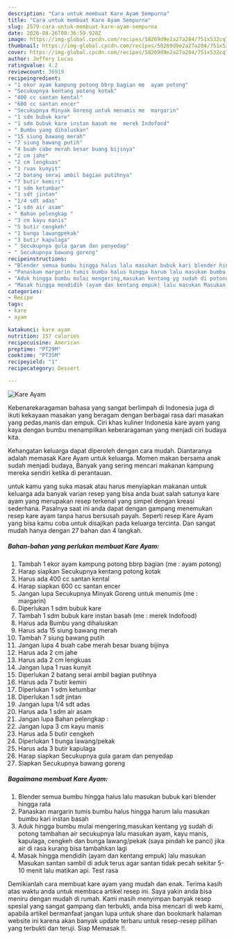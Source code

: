 ```yaml
---
description: "Cara untuk membuat Kare Ayam Sempurna"
title: "Cara untuk membuat Kare Ayam Sempurna"
slug: 2579-cara-untuk-membuat-kare-ayam-sempurna
date: 2020-08-26T00:36:59.928Z
image: https://img-global.cpcdn.com/recipes/58269d9e2a27a284/751x532cq70/kare-ayam-foto-resep-utama.jpg
thumbnail: https://img-global.cpcdn.com/recipes/58269d9e2a27a284/751x532cq70/kare-ayam-foto-resep-utama.jpg
cover: https://img-global.cpcdn.com/recipes/58269d9e2a27a284/751x532cq70/kare-ayam-foto-resep-utama.jpg
author: Jeffery Lucas
ratingvalue: 4.2
reviewcount: 36919
recipeingredient:
- "1 ekor ayam kampung potong bbrp bagian me  ayam potong"
- "Secukupnya kentang potong kotak"
- "400 cc santan kental"
- "600 cc santan encer"
- "Secukupnya Minyak Goreng untuk menumis me  margarin"
- "1 sdm bubuk kare"
- "1 sdm bubuk kare instan basah me  merek Indofood"
- " Bumbu yang dihaluskan"
- "15 siung bawang merah"
- "7 siung bawang putih"
- "4 buah cabe merah besar buang bijinya"
- "2 cm jahe"
- "2 cm lengkuas"
- "1 ruas kunyit"
- "2 batang serai ambil bagian putihnya"
- "7 butir kemiri"
- "1 sdm ketumbar"
- "1 sdt jintan"
- "1/4 sdt adas"
- "1 sdm air asam"
- " Bahan pelengkap "
- "3 cm kayu manis"
- "5 butir cengkeh"
- "1 bunga lawangpekak"
- "3 butir kapulaga"
- " Secukupnya gula garam dan penyedap"
- " Secukupnya bawang goreng"
recipeinstructions:
- "Blender semua bumbu hingga halus lalu masukan bubuk kari blender hingga rata"
- "Panaskan margarin tumis bumbu halus hingga harum lalu masukan bumbu kari instan basah"
- "Aduk hingga bumbu mulai mengering,masukan kentang yg sudah di potong tambahan air secukupnya lalu masukan ayam, kayu manis, kapulaga, cengkeh dan bunga lawang/pekak (saya pindah ke panci) jika air di rasa kurang bisa tambahkan lagi"
- "Masak hingga mendidih (ayam dan kentang empuk) lalu masukan Masukan santan sambil di aduk terus agar santan tidak pecah sekitar 5-10 menit lalu matikan api. Test rasa"
categories:
- Recipe
tags:
- kare
- ayam

katakunci: kare ayam 
nutrition: 157 calories
recipecuisine: American
preptime: "PT29M"
cooktime: "PT35M"
recipeyield: "1"
recipecategory: Dessert

---
```



![Kare Ayam](https://img-global.cpcdn.com/recipes/58269d9e2a27a284/751x532cq70/kare-ayam-foto-resep-utama.jpg)

Kebenarekaragaman bahasa yang sangat berlimpah di Indonesia juga di ikuti kekayaan masakan yang beragam dengan berbagai rasa dari masakan yang pedas,manis dan empuk. Ciri khas kuliner Indonesia kare ayam yang kaya dengan bumbu menampilkan keberaragaman yang menjadi ciri budaya kita.




Kehangatan keluarga dapat diperoleh dengan cara mudah. Diantaranya adalah memasak Kare Ayam untuk keluarga. Momen makan bersama anak sudah menjadi budaya, Banyak yang sering mencari makanan kampung mereka sendiri ketika di perantauan.

untuk kamu yang suka masak atau harus menyiapkan makanan untuk keluarga ada banyak varian resep yang bisa anda buat salah satunya kare ayam yang merupakan resep terkenal yang simpel dengan kreasi sederhana. Pasalnya saat ini anda dapat dengan gampang menemukan resep kare ayam tanpa harus bersusah payah.
Seperti resep Kare Ayam yang bisa kamu coba untuk disajikan pada keluarga tercinta. Dan sangat mudah hanya dengan 27 bahan dan 4 langkah.


<!--inarticleads1-->

##### Bahan-bahan yang perlukan membuat Kare Ayam:

1. Tambah 1 ekor ayam kampung potong bbrp bagian (me : ayam potong)
1. Harap siapkan Secukupnya kentang potong kotak
1. Harus ada 400 cc santan kental
1. Harap siapkan 600 cc santan encer
1. Jangan lupa Secukupnya Minyak Goreng untuk menumis (me : margarin)
1. Diperlukan 1 sdm bubuk kare
1. Tambah 1 sdm bubuk kare instan basah (me : merek Indofood)
1. Harus ada  Bumbu yang dihaluskan
1. Harus ada 15 siung bawang merah
1. Tambah 7 siung bawang putih
1. Jangan lupa 4 buah cabe merah besar buang bijinya
1. Harus ada 2 cm jahe
1. Harus ada 2 cm lengkuas
1. Jangan lupa 1 ruas kunyit
1. Diperlukan 2 batang serai ambil bagian putihnya
1. Harus ada 7 butir kemiri
1. Diperlukan 1 sdm ketumbar
1. Diperlukan 1 sdt jintan
1. Jangan lupa 1/4 sdt adas
1. Harus ada 1 sdm air asam
1. Jangan lupa  Bahan pelengkap :
1. Jangan lupa 3 cm kayu manis
1. Harus ada 5 butir cengkeh
1. Diperlukan 1 bunga lawang/pekak
1. Harus ada 3 butir kapulaga
1. Harap siapkan  Secukupnya gula garam dan penyedap
1. Siapkan  Secukupnya bawang goreng




<!--inarticleads2-->

##### Bagaimana membuat  Kare Ayam:

1. Blender semua bumbu hingga halus lalu masukan bubuk kari blender hingga rata
1. Panaskan margarin tumis bumbu halus hingga harum lalu masukan bumbu kari instan basah
1. Aduk hingga bumbu mulai mengering,masukan kentang yg sudah di potong tambahan air secukupnya lalu masukan ayam, kayu manis, kapulaga, cengkeh dan bunga lawang/pekak (saya pindah ke panci) jika air di rasa kurang bisa tambahkan lagi
1. Masak hingga mendidih (ayam dan kentang empuk) lalu masukan Masukan santan sambil di aduk terus agar santan tidak pecah sekitar 5-10 menit lalu matikan api. Test rasa




Demikianlah cara membuat kare ayam yang mudah dan enak. Terima kasih atas waktu anda untuk membaca artikel resep ini. Saya yakin anda bisa meniru dengan mudah di rumah. Kami masih menyimpan banyak resep spesial yang sangat gampang dan terbukti, anda bisa mencari di web kami, apabila artikel bermanfaat jangan lupa untuk share dan bookmark halaman website ini karena akan banyak update terbaru untuk resep-resep pilihan yang terbukti dan teruji. Siap Memasak !!. 
